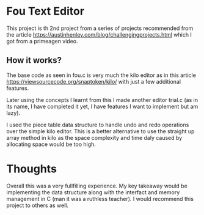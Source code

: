 # Fou Text Editor

This project is th 2nd project from a series of projects recommended from the article https://austinhenley.com/blog/challengingprojects.html which I got from a primeagen video.

## How it works?

The base code as seen in fou.c is very much the kilo editor as in this article https://viewsourcecode.org/snaptoken/kilo/ with just a few additional features.

Later using the concepts I learnt from this I made another editor trial.c (as in its name, I have completed it yet, I have features I want to implement but am lazy).

I used the piece table data structure to handle undo and redo operations over the simple kilo editor. This is a better alternative to use the straight up array method in kilo as the space complexity and time daly caused by allocating space would be too high.

# Thoughts

Overall this was a very fullfilling experience. My key takeaway would be implementing the data structure along with the interfact and memory management in C (man it was a ruthless teacher). I would recommend this project to others as well.